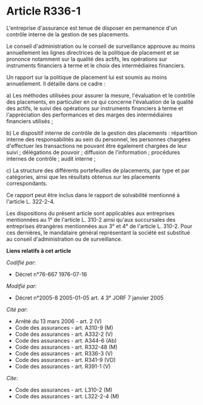 # Article R336-1

L'entreprise d'assurance est tenue de disposer en permanence d'un contrôle interne de la gestion de ses placements.

Le conseil d'administration ou le conseil de surveillance approuve au moins annuellement les lignes directrices de la
politique de placement et se prononce notamment sur la qualité des actifs, les opérations sur instruments financiers à terme
et le choix des intermédiaires financiers.

Un rapport sur la politique de placement lui est soumis au moins annuellement. Il détaille dans ce cadre :

a) Les méthodes utilisées pour assurer la mesure, l'évaluation et le contrôle des placements, en particulier en ce qui
concerne l'évaluation de la qualité des actifs, le suivi des opérations sur instruments financiers à terme et l'appréciation
des performances et des marges des intermédiaires financiers utilisés ;

b) Le dispositif interne de contrôle de la gestion des placements : répartition interne des responsabilités au sein du
personnel, les personnes chargées d'effectuer les transactions ne pouvant être également chargées de leur suivi ; délégations
de pouvoir ; diffusion de l'information ; procédures internes de contrôle ; audit interne ;

c) La structure des différents portefeuilles de placements, par type et par catégories, ainsi que les résultats obtenus sur
les placements correspondants.

Ce rapport peut être inclus dans le rapport de solvabilité mentionné à l'article L. 322-2-4.

Les dispositions du présent article sont applicables aux entreprises mentionnées au 1° de l'article L. 310-2 ainsi qu'aux
succursales des entreprises étrangères mentionnées aux 3° et 4° de l'article L. 310-2. Pour ces dernières, le mandataire
général représentant la société est substitué au conseil d'administration ou de surveillance.

**Liens relatifs à cet article**

_Codifié par_:

  - Décret n°76-667 1976-07-16

_Modifié par_:

  - Décret n°2005-8 2005-01-05 art. 4 3° JORF 7 janvier 2005

_Cité par_:

  - Arrêté du 13 mars 2006 - art. 2 (V)
  - Code des assurances - art. A310-9 (M)
  - Code des assurances - art. A332-2 (V)
  - Code des assurances - art. A344-6 (Ab)
  - Code des assurances - art. R332-48 (M)
  - Code des assurances - art. R336-3 (V)
  - Code des assurances - art. R341-9 (VD)
  - Code des assurances - art. R391-1 (V)

_Cite_:

  - Code des assurances - art. L310-2 (M)
  - Code des assurances - art. L322-2-4 (M)
